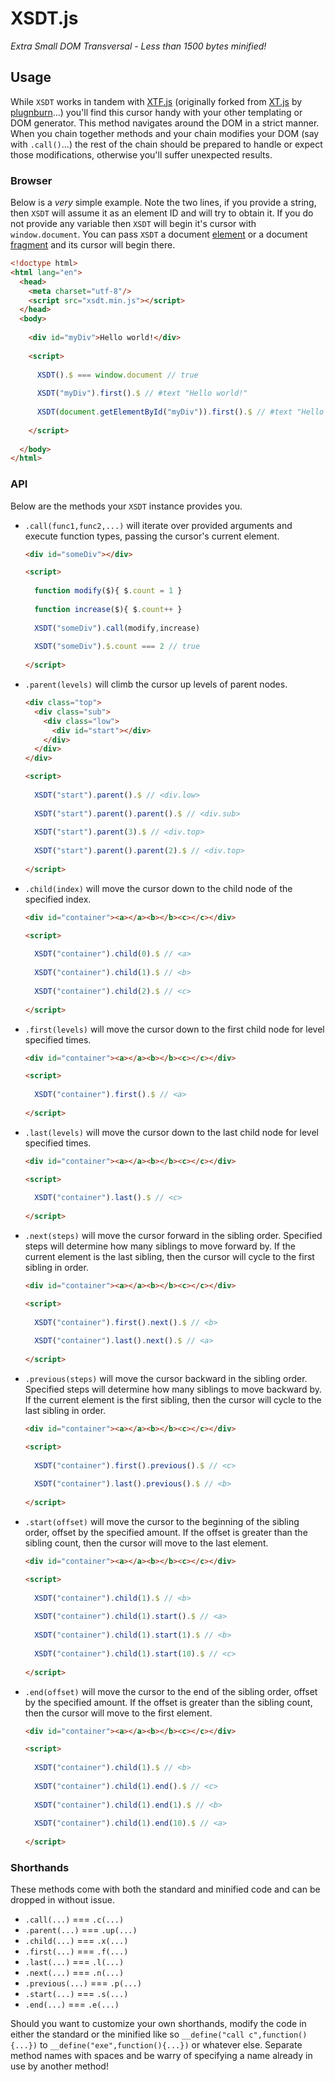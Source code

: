 # XSDT.js

*Extra Small DOM Transversal - Less than 1500 bytes minified!*

## Usage

While `XSDT` works in tandem with [XTF.js](https://gist.github.com/METACEO/df988bf134e3fdb18e8cafe9f6e4b7de) (originally forked from [XT.js](https://gist.github.com/plugnburn/07c383da5f151a54d0b2) by [plugnburn](https://github.com/plugnburn)...) you'll find this cursor handy with your other templating or DOM generator. This method navigates around the DOM in a strict manner. When you chain together methods and your chain modifies your DOM (say with `.call()`...) the rest of the chain should be prepared to handle or expect those modifications, otherwise you'll suffer unexpected results.

### Browser

Below is a *very* simple example. Note the two lines, if you provide a string, then `XSDT` will assume it as an element ID and will try to obtain it. If you do not provide any variable then `XSDT` will begin it's cursor with `window.document`. You can pass `XSDT` a document [element](https://developer.mozilla.org/en-US/docs/Web/API/Element) or a document [fragment](https://developer.mozilla.org/en-US/docs/Web/API/DocumentFragment) and its cursor will begin there.

```html
<!doctype html>
<html lang="en">
  <head>
    <meta charset="utf-8"/>
    <script src="xsdt.min.js"></script>
  </head>
  <body>
    
    <div id="myDiv">Hello world!</div>
    
    <script>
      
      XSDT().$ === window.document // true
      
      XSDT("myDiv").first().$ // #text "Hello world!"
      
      XSDT(document.getElementById("myDiv")).first().$ // #text "Hello world!"
      
    </script>
    
  </body>
</html>
```

### API

Below are the methods your `XSDT` instance provides you.

- `.call(func1,func2,...)` will iterate over provided arguments and execute function types, passing the cursor's current element.
  
  ```html
  <div id="someDiv"></div>
  
  <script>
    
    function modify($){ $.count = 1 }
    
    function increase($){ $.count++ }
    
    XSDT("someDiv").call(modify,increase)
    
    XSDT("someDiv").$.count === 2 // true
    
  </script>
  ```
  
- `.parent(levels)` will climb the cursor up levels of parent nodes.
  
  ```html
  <div class="top">
    <div class="sub">
      <div class="low">
        <div id="start"></div>
      </div>
    </div>
  </div>
  
  <script>
    
    XSDT("start").parent().$ // <div.low>
    
    XSDT("start").parent().parent().$ // <div.sub>
    
    XSDT("start").parent(3).$ // <div.top>
    
    XSDT("start").parent().parent(2).$ // <div.top>
    
  </script>
  ```
  
- `.child(index)` will move the cursor down to the child node of the specified index.
  
  ```html
  <div id="container"><a></a><b></b><c></c></div>
  
  <script>
    
    XSDT("container").child(0).$ // <a>
    
    XSDT("container").child(1).$ // <b>
    
    XSDT("container").child(2).$ // <c>
    
  </script>
  ```
  
- `.first(levels)` will move the cursor down to the first child node for level specified times.
  
  ```html
  <div id="container"><a></a><b></b><c></c></div>
  
  <script>
    
    XSDT("container").first().$ // <a>
    
  </script>
  ```
  
- `.last(levels)` will move the cursor down to the last child node for level specified times.
  
  ```html
  <div id="container"><a></a><b></b><c></c></div>
  
  <script>
    
    XSDT("container").last().$ // <c>
    
  </script>
  ```
  
- `.next(steps)` will move the cursor forward in the sibling order. Specified steps will determine how many siblings to move forward by. If the current element is the last sibling, then the cursor will cycle to the first sibling in order.
  
  ```html
  <div id="container"><a></a><b></b><c></c></div>
  
  <script>
    
    XSDT("container").first().next().$ // <b>
    
    XSDT("container").last().next().$ // <a>
    
  </script>
  ```
  
- `.previous(steps)` will move the cursor backward in the sibling order. Specified steps will determine how many siblings to move backward by. If the current element is the first sibling, then the cursor will cycle to the last sibling in order.
  
  ```html
  <div id="container"><a></a><b></b><c></c></div>
  
  <script>
    
    XSDT("container").first().previous().$ // <c>
    
    XSDT("container").last().previous().$ // <b>
    
  </script>
  ```
  
- `.start(offset)` will move the cursor to the beginning of the sibling order, offset by the specified amount. If the offset is greater than the sibling count, then the cursor will move to the last element.
  
  ```html
  <div id="container"><a></a><b></b><c></c></div>
  
  <script>
    
    XSDT("container").child(1).$ // <b>
    
    XSDT("container").child(1).start().$ // <a>
    
    XSDT("container").child(1).start(1).$ // <b>
    
    XSDT("container").child(1).start(10).$ // <c>
    
  </script>
  ```
  
- `.end(offset)` will move the cursor to the end of the sibling order, offset by the specified amount. If the offset is greater than the sibling count, then the cursor will move to the first element.
  
  ```html
  <div id="container"><a></a><b></b><c></c></div>
  
  <script>
    
    XSDT("container").child(1).$ // <b>
    
    XSDT("container").child(1).end().$ // <c>
    
    XSDT("container").child(1).end(1).$ // <b>
    
    XSDT("container").child(1).end(10).$ // <a>
    
  </script>
  ```
  
### Shorthands

These methods come with both the standard and minified code and can be dropped in without issue.

- `.call(...)` === `.c(...)`
- `.parent(...)` === `.up(...)`
- `.child(...)` === `.x(...)`
- `.first(...)` === `.f(...)`
- `.last(...)` === `.l(...)`
- `.next(...)` === `.n(...)`
- `.previous(...)` === `.p(...)`
- `.start(...)` === `.s(...)`
- `.end(...)` === `.e(...)`

Should you want to customize your own shorthands, modify the code in either the standard or the minified like so `__define("call c",function(){...})` to `__define("exe",function(){...})` or whatever else. Separate method names with spaces and be warry of specifying a name already in use by another method!
